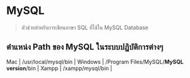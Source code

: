 # MySQL

> ตัวช่วยสำหรับการเขียนภาษา SQL ที่ใช้ใน MySQL Database

## ตำแหน่ง Path ของ MySQL ในระบบปฏิบัติการต่างๆ
Mac     | /usr/local/mysql/bin                          |
Windows | /Program Files/MySQL/**MySQL version**/bin    |
Xampp   | /xampp/mysql/bin                              |